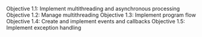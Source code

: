 Objective 1.1: Implement multithreading and asynchronous processing  
Objective 1.2: Manage multithreading
Objective 1.3: Implement program flow
Objective 1.4: Create and implement events and callbacks
Objective 1.5: Implement exception handling

